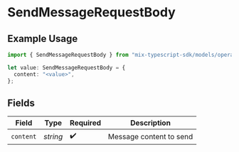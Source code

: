# SendMessageRequestBody

## Example Usage

```typescript
import { SendMessageRequestBody } from "mix-typescript-sdk/models/operations";

let value: SendMessageRequestBody = {
  content: "<value>",
};
```

## Fields

| Field                   | Type                    | Required                | Description             |
| ----------------------- | ----------------------- | ----------------------- | ----------------------- |
| `content`               | *string*                | :heavy_check_mark:      | Message content to send |